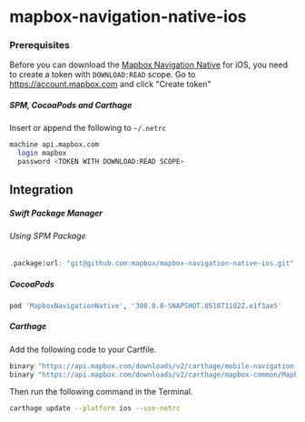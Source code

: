 # mapbox-navigation-native-ios

### Prerequisites

Before you can download the [Mapbox Navigation Native](https://github.com/mapbox/mapbox-navigation-native) for iOS, you need to create a token with `DOWNLOAD:READ` scope.
Go to https://account.mapbox.com and click "Create token"

##### SPM, CocoaPods and Carthage
Insert or append the following to `~/.netrc`

```bash
machine api.mapbox.com
  login mapbox
  password <TOKEN WITH DOWNLOAD:READ SCOPE>
```

## Integration

##### Swift Package Manager

###### Using SPM Package

```swift
.package(url: "git@github.com:mapbox/mapbox-navigation-native-ios.git", from: "308.0.0-SNAPSHOT.0510T1102Z.e1f3ae5"),
```

##### CocoaPods

```ruby
pod 'MapboxNavigationNative', '308.0.0-SNAPSHOT.0510T1102Z.e1f3ae5'
```

##### Carthage

Add the following code to your Cartfile.

```bash
binary "https://api.mapbox.com/downloads/v2/carthage/mobile-navigation-native/MapboxNavigationNative.json" == 308.0.0-SNAPSHOT.0510T1102Z.e1f3ae5
binary "https://api.mapbox.com/downloads/v2/carthage/mapbox-common/MapboxCommon-ios.json" == 24.4.0-beta.3
```

Then run the following command in the Terminal.
```bash
carthage update --platform ios --use-netrc
```
